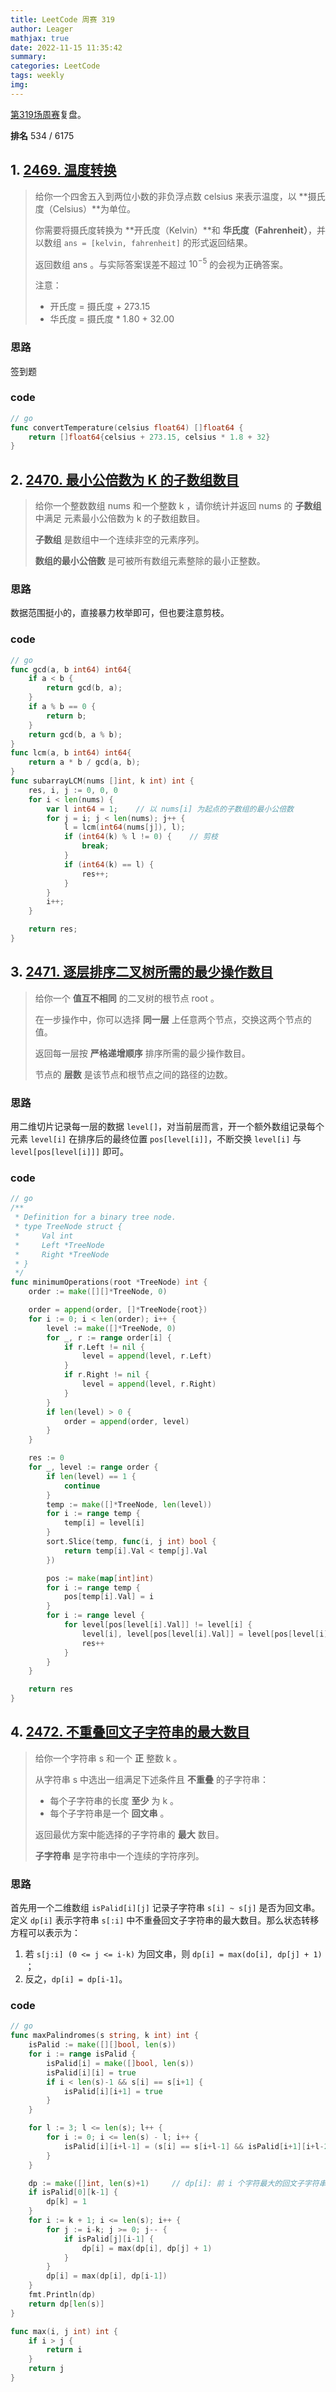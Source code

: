 ```yaml
---
title: LeetCode 周赛 319
author: Leager
mathjax: true
date: 2022-11-15 11:35:42
summary:
categories: LeetCode
tags: weekly
img:
---
```


[第319场周赛](https://leetcode.cn/contest/weekly-contest-319/)复盘。

**排名** 534 / 6175

<!--more-->

## 1. [2469. 温度转换](https://leetcode.cn/problems/convert-the-temperature/)

> 给你一个四舍五入到两位小数的非负浮点数 celsius 来表示温度，以 **摄氏度（Celsius）**为单位。
>
> 你需要将摄氏度转换为 **开氏度（Kelvin）**和 **华氏度（Fahrenheit）**，并以数组 `ans = [kelvin, fahrenheit]` 的形式返回结果。
>
> 返回数组 ans 。与实际答案误差不超过 $10^{-5}$ 的会视为正确答案。
>
> 注意：
>
> - 开氏度 = 摄氏度 + 273.15
> - 华氏度 = 摄氏度 * 1.80 + 32.00

### 思路

签到题

### code

```go
// go
func convertTemperature(celsius float64) []float64 {
    return []float64{celsius + 273.15, celsius * 1.8 + 32}
}
```

## 2. [2470. 最小公倍数为 K 的子数组数目](https://leetcode.cn/problems/number-of-subarrays-with-lcm-equal-to-k/)

> 给你一个整数数组 nums 和一个整数 k ，请你统计并返回 nums 的 **子数组** 中满足 元素最小公倍数为 k 的子数组数目。
>
> **子数组** 是数组中一个连续非空的元素序列。
>
> **数组的最小公倍数** 是可被所有数组元素整除的最小正整数。

### 思路

数据范围挺小的，直接暴力枚举即可，但也要注意剪枝。

### code

```go
// go
func gcd(a, b int64) int64{
    if a < b {
        return gcd(b, a);
    }
    if a % b == 0 {
        return b;
    }
    return gcd(b, a % b);
}
func lcm(a, b int64) int64{
    return a * b / gcd(a, b);
}
func subarrayLCM(nums []int, k int) int {
    res, i, j := 0, 0, 0
    for i < len(nums) {
        var l int64 = 1;	// 以 nums[i] 为起点的子数组的最小公倍数
        for j = i; j < len(nums); j++ {
            l = lcm(int64(nums[j]), l);
            if (int64(k) % l != 0) {	// 剪枝
                break;
            }
            if (int64(k) == l) {
                res++;
            }
        }
        i++;
    }

    return res;
}
```

## 3. [2471. 逐层排序二叉树所需的最少操作数目](https://leetcode.cn/problems/minimum-number-of-operations-to-sort-a-binary-tree-by-level/)

> 给你一个 **值互不相同** 的二叉树的根节点 root 。
>
> 在一步操作中，你可以选择 **同一层** 上任意两个节点，交换这两个节点的值。
>
> 返回每一层按 **严格递增顺序** 排序所需的最少操作数目。
>
> 节点的 **层数** 是该节点和根节点之间的路径的边数。
>

### 思路

用二维切片记录每一层的数据 `level[]`，对当前层而言，开一个额外数组记录每个元素 `level[i]` 在排序后的最终位置 `pos[level[i]]`，不断交换 `level[i]` 与 `level[pos[level[i]]]` 即可。

### code

```go
// go
/**
 * Definition for a binary tree node.
 * type TreeNode struct {
 *     Val int
 *     Left *TreeNode
 *     Right *TreeNode
 * }
 */
func minimumOperations(root *TreeNode) int {
    order := make([][]*TreeNode, 0)

    order = append(order, []*TreeNode{root})
    for i := 0; i < len(order); i++ {
        level := make([]*TreeNode, 0)
        for _, r := range order[i] {
            if r.Left != nil {
                level = append(level, r.Left)
            }
            if r.Right != nil {
                level = append(level, r.Right)
            }
        }
        if len(level) > 0 {
            order = append(order, level)
        }
    }

    res := 0
    for _, level := range order {
        if len(level) == 1 {
            continue
        }
        temp := make([]*TreeNode, len(level))
        for i := range temp {
            temp[i] = level[i]
        }
        sort.Slice(temp, func(i, j int) bool {
            return temp[i].Val < temp[j].Val
        })

        pos := make(map[int]int)
        for i := range temp {
            pos[temp[i].Val] = i
        }
        for i := range level {
            for level[pos[level[i].Val]] != level[i] {
                level[i], level[pos[level[i].Val]] = level[pos[level[i].Val]], level[i]
                res++
            }
        }
    }

    return res
}
```

## 4. [2472. 不重叠回文子字符串的最大数目](https://leetcode.cn/problems/maximum-number-of-non-overlapping-palindrome-substrings/)

> 给你一个字符串 s 和一个 **正** 整数 k 。
>
> 从字符串 s 中选出一组满足下述条件且 **不重叠** 的子字符串：
>
> - 每个子字符串的长度 **至少** 为 k 。
> - 每个子字符串是一个 **回文串** 。
>
> 返回最优方案中能选择的子字符串的 **最大** 数目。
>
> **子字符串** 是字符串中一个连续的字符序列。

### 思路

首先用一个二维数组 `isPalid[i][j]` 记录子字符串 `s[i] ~ s[j]` 是否为回文串。定义 `dp[i]` 表示字符串 `s[:i]` 中不重叠回文子字符串的最大数目。那么状态转移方程可以表示为：

1. 若 `s[j:i] (0 <= j <= i-k)` 为回文串，则 `dp[i] = max(do[i], dp[j] + 1) `；
2. 反之，`dp[i] = dp[i-1]`。

### code

```go
// go
func maxPalindromes(s string, k int) int {
    isPalid := make([][]bool, len(s))
    for i := range isPalid {
        isPalid[i] = make([]bool, len(s))
        isPalid[i][i] = true
        if i < len(s)-1 && s[i] == s[i+1] {
            isPalid[i][i+1] = true
        }
    }

    for l := 3; l <= len(s); l++ {
        for i := 0; i <= len(s) - l; i++ {
            isPalid[i][i+l-1] = (s[i] == s[i+l-1] && isPalid[i+1][i+l-2])
        }
    }

    dp := make([]int, len(s)+1)     // dp[i]: 前 i 个字符最大的回文子字符串数
    if isPalid[0][k-1] {
        dp[k] = 1
    }
    for i := k + 1; i <= len(s); i++ {
        for j := i-k; j >= 0; j-- {
            if isPalid[j][i-1] {
                dp[i] = max(dp[i], dp[j] + 1)
            }
        }
        dp[i] = max(dp[i], dp[i-1])
    }
    fmt.Println(dp)
    return dp[len(s)]
}

func max(i, j int) int {
    if i > j {
        return i
    }
    return j
}
```

